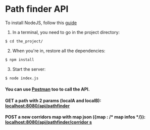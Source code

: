 # Path finder API

To install NodeJS, follow this [guide](https://nodejs.org/en)

1. In a terminal, you need to go in the project directory:
```bash
$ cd the_project/
```

2. When you're in, restore all the dependencies:
```bash
$ npm install
```

3. Start the server:
```bash
$ node index.js
```

#### You can use [Postman](https://www.getpostman.com) too to call the API.
#### GET a path with 2 params (localA and localB): [localhost:8080/api/pathfinder](localhost:8080/api/pathfinder)
#### POST a new corridors map with map json ({map : /* map infos */}): [localhost:8080/api/pathfinder/corridor s](localhost:8080/api/pathfinder/corridors)
